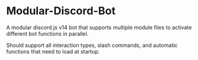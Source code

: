 # Modular-Discord-Bot
A modular discord.js v14 bot that supports multiple module files to activate different bot functions in parallel.

Should support all interaction types, slash commands, and automatic functions that need to load at startup.
